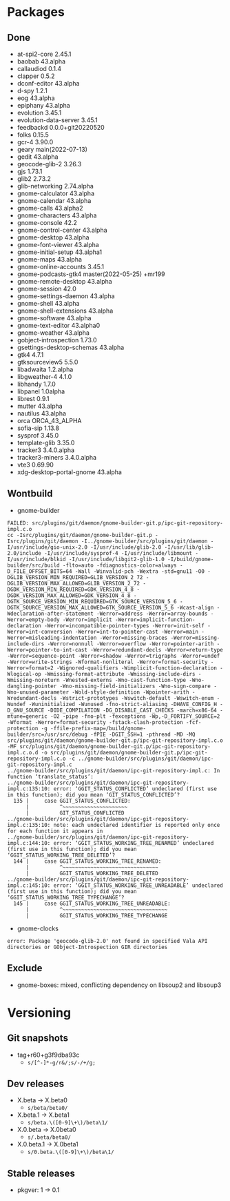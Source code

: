 # Packages
## Done
- at-spi2-core 2.45.1
- baobab 43.alpha
- callaudiod 0.1.4
- clapper 0.5.2
- dconf-editor 43.alpha
- d-spy 1.2.1
- eog 43.alpha
- epiphany 43.alpha
- evolution 3.45.1
- evolution-data-server 3.45.1
- feedbackd 0.0.0+git20220520
- folks 0.15.5
- gcr-4 3.90.0
- geary main(2022-07-13)
- gedit 43.alpha
- geocode-glib-2 3.26.3
- gjs 1.73.1
- glib2 2.73.2
- glib-networking 2.74.alpha
- gnome-calculator 43.alpha
- gnome-calendar 43.alpha
- gnome-calls 43.alpha2
- gnome-characters 43.alpha
- gnome-console 42.2
- gnome-control-center 43.alpha
- gnome-desktop 43.alpha
- gnome-font-viewer 43.alpha
- gnome-initial-setup 43.alpha1
- gnome-maps 43.alpha
- gnome-online-accounts 3.45.1
- gnome-podcasts-gtk4 master(2022-05-25) +mr199
- gnome-remote-desktop 43.alpha
- gnome-session 42.0
- gnome-settings-daemon 43.alpha
- gnome-shell 43.alpha
- gnome-shell-extensions 43.alpha
- gnome-software 43.alpha
- gnome-text-editor 43.alpha0
- gnome-weather 43.alpha
- gobject-introspection 1.73.0
- gsettings-desktop-schemas 43.alpha
- gtk4 4.7.1
- gtksourceview5 5.5.0
- libadwaita 1.2.alpha
- libgweather-4 4.1.0
- libhandy 1.7.0
- libpanel 1.0alpha
- librest 0.9.1
- mutter 43.alpha
- nautilus 43.alpha
- orca ORCA_43_ALPHA
- sofia-sip 1.13.8
- sysprof 3.45.0
- template-glib 3.35.0
- tracker3 3.4.0.alpha
- tracker3-miners 3.4.0.alpha
- vte3 0.69.90
- xdg-desktop-portal-gnome 43.alpha


## Wontbuild
- gnome-builder

```
FAILED: src/plugins/git/daemon/gnome-builder-git.p/ipc-git-repository-impl.c.o 
cc -Isrc/plugins/git/daemon/gnome-builder-git.p -Isrc/plugins/git/daemon -I../gnome-builder/src/plugins/git/daemon -I/usr/include/gio-unix-2.0 -I/usr/include/glib-2.0 -I/usr/lib/glib-2.0/include -I/usr/include/sysprof-4 -I/usr/include/libmount -I/usr/include/blkid -I/usr/include/libgit2-glib-1.0 -I/build/gnome-builder/src/build -flto=auto -fdiagnostics-color=always -D_FILE_OFFSET_BITS=64 -Wall -Winvalid-pch -Wextra -std=gnu11 -O0 -DGLIB_VERSION_MIN_REQUIRED=GLIB_VERSION_2_72 -DGLIB_VERSION_MAX_ALLOWED=GLIB_VERSION_2_72 -DGDK_VERSION_MIN_REQUIRED=GDK_VERSION_4_8 -DGDK_VERSION_MAX_ALLOWED=GDK_VERSION_4_8 -DGTK_SOURCE_VERSION_MIN_REQUIRED=GTK_SOURCE_VERSION_5_6 -DGTK_SOURCE_VERSION_MAX_ALLOWED=GTK_SOURCE_VERSION_5_6 -Wcast-align -Wdeclaration-after-statement -Werror=address -Werror=array-bounds -Werror=empty-body -Werror=implicit -Werror=implicit-function-declaration -Werror=incompatible-pointer-types -Werror=init-self -Werror=int-conversion -Werror=int-to-pointer-cast -Werror=main -Werror=misleading-indentation -Werror=missing-braces -Werror=missing-include-dirs -Werror=nonnull -Werror=overflow -Werror=pointer-arith -Werror=pointer-to-int-cast -Werror=redundant-decls -Werror=return-type -Werror=sequence-point -Werror=shadow -Werror=trigraphs -Werror=undef -Werror=write-strings -Wformat-nonliteral -Werror=format-security -Werror=format=2 -Wignored-qualifiers -Wimplicit-function-declaration -Wlogical-op -Wmissing-format-attribute -Wmissing-include-dirs -Wmissing-noreturn -Wnested-externs -Wno-cast-function-type -Wno-dangling-pointer -Wno-missing-field-initializers -Wno-sign-compare -Wno-unused-parameter -Wold-style-definition -Wpointer-arith -Wredundant-decls -Wstrict-prototypes -Wswitch-default -Wswitch-enum -Wundef -Wuninitialized -Wunused -fno-strict-aliasing -DHAVE_CONFIG_H -D_GNU_SOURCE -DIDE_COMPILATION -DG_DISABLE_CAST_CHECKS -march=x86-64 -mtune=generic -O2 -pipe -fno-plt -fexceptions -Wp,-D_FORTIFY_SOURCE=2 -Wformat -Werror=format-security -fstack-clash-protection -fcf-protection -g -ffile-prefix-map=/build/gnome-builder/src=/usr/src/debug -fPIE -DGIT_SSH=1 -pthread -MD -MQ src/plugins/git/daemon/gnome-builder-git.p/ipc-git-repository-impl.c.o -MF src/plugins/git/daemon/gnome-builder-git.p/ipc-git-repository-impl.c.o.d -o src/plugins/git/daemon/gnome-builder-git.p/ipc-git-repository-impl.c.o -c ../gnome-builder/src/plugins/git/daemon/ipc-git-repository-impl.c
../gnome-builder/src/plugins/git/daemon/ipc-git-repository-impl.c: In function ‘translate_status’:
../gnome-builder/src/plugins/git/daemon/ipc-git-repository-impl.c:135:10: error: ‘GGIT_STATUS_CONFLICTED’ undeclared (first use in this function); did you mean ‘GIT_STATUS_CONFLICTED’?
  135 |     case GGIT_STATUS_CONFLICTED:
      |          ^~~~~~~~~~~~~~~~~~~~~~
      |          GIT_STATUS_CONFLICTED
../gnome-builder/src/plugins/git/daemon/ipc-git-repository-impl.c:135:10: note: each undeclared identifier is reported only once for each function it appears in
../gnome-builder/src/plugins/git/daemon/ipc-git-repository-impl.c:144:10: error: ‘GGIT_STATUS_WORKING_TREE_RENAMED’ undeclared (first use in this function); did you mean ‘GGIT_STATUS_WORKING_TREE_DELETED’?
  144 |     case GGIT_STATUS_WORKING_TREE_RENAMED:
      |          ^~~~~~~~~~~~~~~~~~~~~~~~~~~~~~~~
      |          GGIT_STATUS_WORKING_TREE_DELETED
../gnome-builder/src/plugins/git/daemon/ipc-git-repository-impl.c:145:10: error: ‘GGIT_STATUS_WORKING_TREE_UNREADABLE’ undeclared (first use in this function); did you mean ‘GGIT_STATUS_WORKING_TREE_TYPECHANGE’?
  145 |     case GGIT_STATUS_WORKING_TREE_UNREADABLE:
      |          ^~~~~~~~~~~~~~~~~~~~~~~~~~~~~~~~~~~
      |          GGIT_STATUS_WORKING_TREE_TYPECHANGE
```
- gnome-clocks

```
error: Package 'geocode-glib-2.0' not found in specified Vala API directories or GObject-Introspection GIR directories
```


## Exclude
- gnome-boxes: mixed, conflicting dependency on libsoup2 and libsoup3

# Versioning
## Git snapshots
* tag+r60+g3f9dba93c
  * `s/[^-]*-g/r&/;s/-/+/g;`
## Dev releases
* X.beta -> X.beta0
  * `s/beta/beta0/`
* X.beta.1 -> X.beta1
  * `s/beta.\([0-9]\+\)/beta\1/`
* X.0.beta -> X.0beta0
  * `s/.beta/beta0/`
* X.0.beta.1 -> X.0beta1
  * `s/0.beta.\([0-9]\+\)/beta\1/`

## Stable releases
* pkgver: 1 -> 0.1
